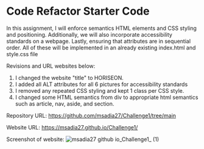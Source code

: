 # Code Refactor Starter Code

In this assignment, I will enforce semantics HTML elements and CSS styling and positioning.  Additionally, we will also incorporate accessibility standards on a webpage. Lastly, ensuring that attributes are in sequential order. All of these will be implemented in an already existing index.html and style.css file

Revisions and URL websites below: 

1. I changed the website "title" to HORISEON.
2. I added all ALT attributes for all 6 pictures for accessibility standards
3. I removed any repeated CSS styling and kept 1 class per CSS style.
4. I changed some HTML semantics from div to appropriate html semantics such as article, nav, aside, and section. 

Repository URL: https://github.com/msadia27/Challenge1/tree/main


Website URL: https://msadia27.github.io/Challenge1/

Screenshot of website:
![msadia27 github io_Challenge1_ (1)](https://user-images.githubusercontent.com/106894826/174204753-1ccc5b8d-6d2a-4e06-b2d9-a257b959e7b3.png)

